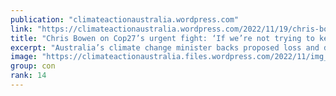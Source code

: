 ```yaml
---
publication: "climateactionaustralia.wordpress.com"
link: "https://climateactionaustralia.wordpress.com/2022/11/19/chris-bowen-on-cop27s-urgent-fight-if-were-not-trying-to-keep-to-1-5c-then-what-are-we-here-for-ecologicalcrisis-cop27-climatecrisis-hyperthreat-auspol-2/"
title: "Chris Bowen on Cop27’s urgent fight: ‘If we’re not trying to keep to 1.5C then what are we here for?’ #EcologicalCrisis #COP27 #ClimateCrisis #Hyperthreat #auspol"
excerpt: "Australia’s climate change minister backs proposed loss and damage fund but says 1.5C target is crucial to limiting the bill BY Adam Morton As the Cop27 climate summit in Egypt extends into overtim…"
image: "https://climateactionaustralia.files.wordpress.com/2022/11/img_1984.jpg?w=1200"
group: con
rank: 14
---
```

